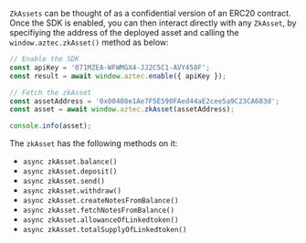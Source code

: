 `ZkAssets` can be thought of as a confidential version of an ERC20 contract. Once the SDK is enabled, you can then interact directly with any `ZkAsset`, by specifiying the address of the deployed asset and calling the `window.aztec.zkAsset()` method as below:

```js
// Enable the SDK
const apiKey = '071MZEA-WFWMGX4-JJ2C5C1-AVY458F';
const result = await window.aztec.enable({ apiKey });

// Fetch the zkAsset
const assetAddress = '0x00408e1Ae7F5E590FAed44aE2cee5a9C23CA683d';
const asset = await window.aztec.zkAsset(assetAddress);

console.info(asset);
```

The `zkAsset` has the following methods on it:
- `async zkAsset.balance()`
- `async zkAsset.deposit()`
- `async zkAsset.send()`
- `async zkAsset.withdraw()`
- `async zkAsset.createNotesFromBalance()`
- `async zkAsset.fetchNotesFromBalance()`
- `async zkAsset.allowanceOfLinkedtoken()`
- `async zkAsset.totalSupplyOfLinkedtoken()`






